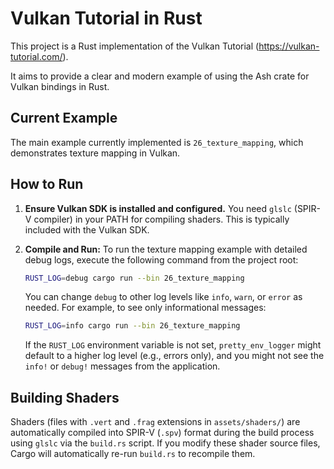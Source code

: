 # Vulkan Tutorial in Rust

This project is a Rust implementation of the Vulkan Tutorial (<https://vulkan-tutorial.com/>).

It aims to provide a clear and modern example of using the Ash crate for Vulkan bindings in Rust.

## Current Example

The main example currently implemented is `26_texture_mapping`, which demonstrates texture mapping in Vulkan.

## How to Run

1. **Ensure Vulkan SDK is installed and configured.**
    You need `glslc` (SPIR-V compiler) in your PATH for compiling shaders. This is typically included with the Vulkan SDK.

2. **Compile and Run:**
    To run the texture mapping example with detailed debug logs, execute the following command from the project root:

    ```bash
    RUST_LOG=debug cargo run --bin 26_texture_mapping
    ```

    You can change `debug` to other log levels like `info`, `warn`, or `error` as needed.
    For example, to see only informational messages:

    ```bash
    RUST_LOG=info cargo run --bin 26_texture_mapping
    ```

    If the `RUST_LOG` environment variable is not set, `pretty_env_logger` might default to a higher log level (e.g., errors only), and you might not see the `info!` or `debug!` messages from the application.

## Building Shaders

Shaders (files with `.vert` and `.frag` extensions in `assets/shaders/`) are automatically compiled into SPIR-V (`.spv`) format during the build process using `glslc` via the `build.rs` script. If you modify these shader source files, Cargo will automatically re-run `build.rs` to recompile them.
